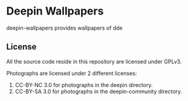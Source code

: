 # Deepin Wallpapers

deepin-wallpapers provides wallpapers of dde




## License

All the source code reside in this repository are licensed under GPLv3.

Photographs are licensed under 2 different licenses:

1. CC-BY-NC 3.0 for photographs in the deepin directory.
2. CC-BY-SA 3.0 for photographs in the deepin-community directory.
